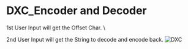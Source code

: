 # DXC_Encoder and Decoder

1st User Input will get the Offset Char. \

2nd User Input will get the String to decode and encode back.
![DXC](https://user-images.githubusercontent.com/93958328/207661368-a07c67ab-8416-47d3-bd0d-45d5a9500e6c.JPG)

